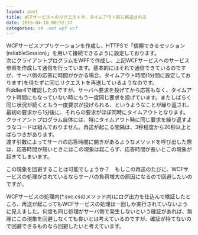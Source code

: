 ```yaml
---
layout: post
title: WCFサービスへのリクエストが、タイムアウト前に再送される
date: 2015-04-10 00:52:37
categories: c# .net wpf wcf
---
```

<p>WCFサービスアプリケーションを作成し、HTTPSで「信頼できるセッション(reliableSession)」を用いて接続できるように設定しております。<br>
次にクライアントプログラムをWPFで作成し、上記WCFサービスへのサービス参照を作成して通信を行っています。基本的にはそれで通信できているのですが、サーバ側の応答に時間がかかる場合、タイムアウト時間(1分間に設定しております)を待たずに同じリクエストを再送しているようなのです。<br>
Fiddler4で確認したのですが、サーバへ要求を投げてから応答もなく、タイムアウト時間にもなっていない時にもう一度同じ要求を投げています。またしばらく同じ状況が続くともう一度要求が投げられる、というようなことが繰り返され、最初の要求から1分後に、それらの要求がほぼ同時にタイムアウトとなります。<br>
クライアントプログラム自体には、特にタイムアウト時に同じ要求を繰り返すようなコードは組んでおりません。再送が起こる間隔は、3秒程度から20秒以上とばらつきがあります。<br>
渡す引数によってサーバの応答時間に開きがあるようなメソッドを呼び出した際は、応答時間が短いときにはこの現象は起こらず、応答時間が長いとこの現象が起きてしまいます。</p>

<p>この現象を回避することは可能でしょうか？　もしこの再送のたびに、WCFサービスの処理がされているならサーバの負荷増大の原因になるので回避したいのですが。</p>

<p>WCFサービスの処理内(*.svc.csのメソッド内)にログ出力を仕込んで検証したところ、再送が起こってもWCFサービスの処理は一回しか実行されていないように見えました。何度も同じ処理がサーバ側で発生しないという確証があれば、無理にこの現象を回避しなくても良いとは考えているのですが、確証が持てないので回避できるものなら回避したいと考えています。</p>
